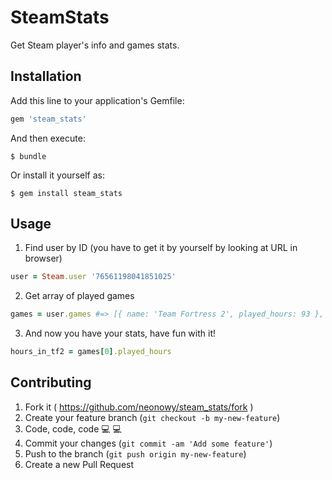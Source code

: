 # SteamStats

Get Steam player's info and games stats.

## Installation

Add this line to your application's Gemfile:

```ruby
gem 'steam_stats'
```

And then execute:

    $ bundle

Or install it yourself as:

    $ gem install steam_stats

## Usage

1. Find user by ID (you have to get it by yourself by looking at URL in browser)
```ruby
user = Steam.user '76561198041851025'
```

2. Get array of played games
```ruby
games = user.games #=> [{ name: 'Team Fortress 2', played_hours: 93 }, { name: 'Sniper Elite V2', played_hours: 2.4 }]
```

3. And now you have your stats, have fun with it!
```ruby
hours_in_tf2 = games[0].played_hours
```

## Contributing

1. Fork it ( https://github.com/neonowy/steam_stats/fork )
2. Create your feature branch (`git checkout -b my-new-feature`)
3. Code, code, code :computer: :computer:
3. Commit your changes (`git commit -am 'Add some feature'`)
4. Push to the branch (`git push origin my-new-feature`)
5. Create a new Pull Request
